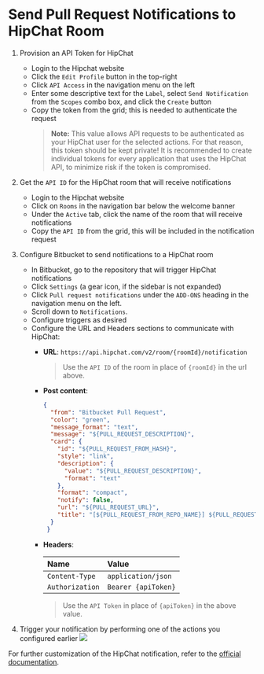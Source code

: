 # Send Pull Request Notifications to HipChat Room

1. Provision an API Token for HipChat
   - Login to the Hipchat website
   - Click the `Edit Profile` button in the top-right
   - Click `API Access` in the navigation menu on the left
   - Enter some descriptive text for the `Label`, select `Send Notification` from the `Scopes` combo box, and click the `Create` button
   - Copy the token from the grid; this is needed to authenticate the request
     > **Note:** This value allows API requests to be authenticated as your HipChat user for the selected actions.  For that reason, this token should be kept private!  It is recommended to create individual tokens for every application that uses the HipChat API, to minimize risk if the token is compromised.

1. Get the `API ID` for the HipChat room that will receive notifications
   - Login to the Hipchat website
   - Click on `Rooms` in the navigation bar below the welcome banner
   - Under the `Active` tab, click the name of the room that will receive notifications
   - Copy the `API ID` from the grid, this will be included in the notification request

1. Configure Bitbucket to send notifications to a HipChat room
   - In Bitbucket, go to the repository that will trigger HipChat notifications
   - Click `Settings` (a gear icon, if the sidebar is not expanded)
   - Click `Pull request notifications` under the `ADD-ONS` heading in the navigation menu on the left.
   - Scroll down to `Notifications`.
   - Configure triggers as desired
   - Configure the URL and Headers sections to communicate with HipChat:
     - **URL**: `https://api.hipchat.com/v2/room/{roomId}/notification`
       > Use the `API ID` of the room in place of `{roomId}` in the url above.

     - **Post content**:
       ```json
       {
         "from": "Bitbucket Pull Request",
         "color": "green",
         "message_format": "text",
         "message": "${PULL_REQUEST_DESCRIPTION}",
         "card": {
           "id": "${PULL_REQUEST_FROM_HASH}",
           "style": "link",
           "description": {
             "value": "${PULL_REQUEST_DESCRIPTION}",
             "format": "text"
           },
           "format": "compact",
           "notify": false,
           "url": "${PULL_REQUEST_URL}",
           "title": "[${PULL_REQUEST_FROM_REPO_NAME}] ${PULL_REQUEST_TITLE} (#${PULL_REQUEST_ID})"
         }
        }
       ```
     - **Headers**:
       
       | Name            | Value               |
       | :-------------- | :------------------ |
       | `Content-Type`  | `application/json`  |
       | `Authorization` | `Bearer {apiToken}` |
       > Use the `API Token` in place of `{apiToken}` in the above value.

1. Trigger your notification by performing one of the actions you configured earlier
   ![](https://raw.githubusercontent.com/tomasbjerre/pull-request-notifier-for-bitbucket/master/sandbox/hipchat.png)

For further customization of the HipChat notification, refer to the [official documentation](https://www.hipchat.com/docs/apiv2/method/send_room_notification).
